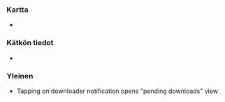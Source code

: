 ### Kartta
-

### Kätkön tiedot
-

### Yleinen
- Tapping on downloader notification opens "pending downloads" view

